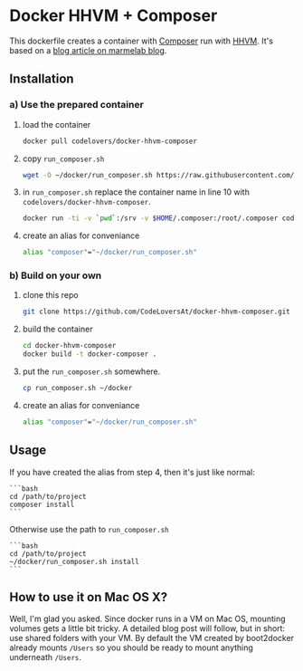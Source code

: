 # Docker HHVM + Composer

This dockerfile creates a container with [Composer](https://getcomposer.org/) run with [HHVM](http://hhvm.com/). It's based on a [blog article on marmelab blog](http://marmelab.com/blog/2014/09/10/make-docker-command.html).

## Installation

### a) Use the prepared container

1. load the container
    
    ```bash
    docker pull codelovers/docker-hhvm-composer
    ```
    
2. copy `run_composer.sh`

    ```bash
    wget -O ~/docker/run_composer.sh https://raw.githubusercontent.com/CodeLoversAt/docker-hhvm-composer/master/run_composer.sh
    ```
    
3.  in `run_composer.sh` replace the container name in line 10 with `codelovers/docker-hhvm-composer`.

    ```bash
    docker run -ti -v `pwd`:/srv -v $HOME/.composer:/root/.composer codelovers/docker-hhvm-composer $params
    ```
   
4. create an alias for conveniance

    ```bash
    alias "composer"="~/docker/run_composer.sh"
    ```
    
### b) Build on your own

1. clone this repo

    ```bash
    git clone https://github.com/CodeLoversAt/docker-hhvm-composer.git
    ```
    
2. build the container

    ```bash
    cd docker-hhvm-composer
    docker build -t docker-composer .
    ```
    
3. put the `run_composer.sh` somewhere.

   ```bash
   cp run_composer.sh ~/docker
   ```
   
4. create an alias for conveniance

    ```bash
    alias "composer"="~/docker/run_composer.sh"
    ```

## Usage

If you have created the alias from step 4, then it's just like normal:

    ```bash
    cd /path/to/project
    composer install
    ```
    
Otherwise use the path to `run_composer.sh`


    ```bash
    cd /path/to/project
    ~/docker/run_composer.sh install
    ```

## How to use it on Mac OS X?

Well, I'm glad you asked. Since docker runs in a VM on Mac OS, mounting volumes gets a little bit tricky. A detailed blog post will follow, but in short: use shared folders with your VM. By default the VM created by boot2docker already mounts `/Users` so you should be ready to mount anything underneath `/Users`.